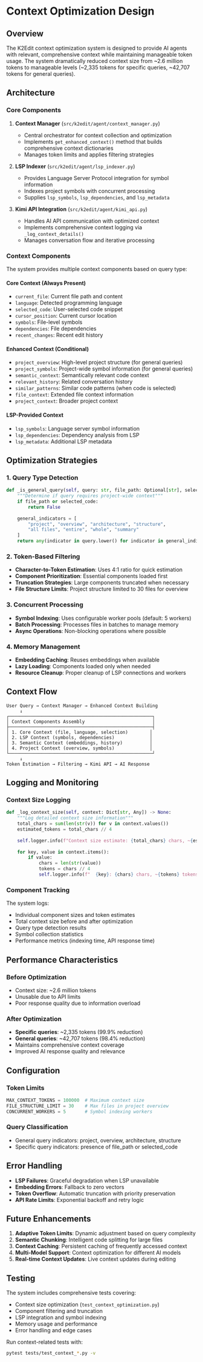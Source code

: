 # Context Optimization Design

## Overview

The K2Edit context optimization system is designed to provide AI agents with relevant, comprehensive context while maintaining manageable token usage. The system dramatically reduced context size from ~2.6 million tokens to manageable levels (~2,335 tokens for specific queries, ~42,707 tokens for general queries).

## Architecture

### Core Components

1. **Context Manager** (`src/k2edit/agent/context_manager.py`)
   - Central orchestrator for context collection and optimization
   - Implements `get_enhanced_context()` method that builds comprehensive context dictionaries
   - Manages token limits and applies filtering strategies

2. **LSP Indexer** (`src/k2edit/agent/lsp_indexer.py`)
   - Provides Language Server Protocol integration for symbol information
   - Indexes project symbols with concurrent processing
   - Supplies `lsp_symbols`, `lsp_dependencies`, and `lsp_metadata`

3. **Kimi API Integration** (`src/k2edit/agent/kimi_api.py`)
   - Handles AI API communication with optimized context
   - Implements comprehensive context logging via `_log_context_details()`
   - Manages conversation flow and iterative processing

### Context Components

The system provides multiple context components based on query type:

#### Core Context (Always Present)
- `current_file`: Current file path and content
- `language`: Detected programming language
- `selected_code`: User-selected code snippet
- `cursor_position`: Current cursor location
- `symbols`: File-level symbols
- `dependencies`: File dependencies
- `recent_changes`: Recent edit history

#### Enhanced Context (Conditional)
- `project_overview`: High-level project structure (for general queries)
- `project_symbols`: Project-wide symbol information (for general queries)
- `semantic_context`: Semantically relevant code context
- `relevant_history`: Related conversation history
- `similar_patterns`: Similar code patterns (when code is selected)
- `file_context`: Extended file context information
- `project_context`: Broader project context

#### LSP-Provided Context
- `lsp_symbols`: Language server symbol information
- `lsp_dependencies`: Dependency analysis from LSP
- `lsp_metadata`: Additional LSP metadata

## Optimization Strategies

### 1. Query Type Detection

```python
def _is_general_query(self, query: str, file_path: Optional[str], selected_code: Optional[str]) -> bool:
    """Determine if query requires project-wide context"""
    if file_path or selected_code:
        return False
    
    general_indicators = [
        "project", "overview", "architecture", "structure",
        "all files", "entire", "whole", "summary"
    ]
    return any(indicator in query.lower() for indicator in general_indicators)
```

### 2. Token-Based Filtering

- **Character-to-Token Estimation**: Uses 4:1 ratio for quick estimation
- **Component Prioritization**: Essential components loaded first
- **Truncation Strategies**: Large components truncated when necessary
- **File Structure Limits**: Project structure limited to 30 files for overview

### 3. Concurrent Processing

- **Symbol Indexing**: Uses configurable worker pools (default: 5 workers)
- **Batch Processing**: Processes files in batches to manage memory
- **Async Operations**: Non-blocking operations where possible

### 4. Memory Management

- **Embedding Caching**: Reuses embeddings when available
- **Lazy Loading**: Components loaded only when needed
- **Resource Cleanup**: Proper cleanup of LSP connections and workers

## Context Flow

```
User Query → Context Manager → Enhanced Context Building
     ↓
┌─────────────────────────────────────────────────────┐
│ Context Components Assembly                         │
├─────────────────────────────────────────────────────┤
│ 1. Core Context (file, language, selection)        │
│ 2. LSP Context (symbols, dependencies)             │
│ 3. Semantic Context (embeddings, history)          │
│ 4. Project Context (overview, symbols)             │
└─────────────────────────────────────────────────────┘
     ↓
Token Estimation → Filtering → Kimi API → AI Response
```

## Logging and Monitoring

### Context Size Logging

```python
def _log_context_size(self, context: Dict[str, Any]) -> None:
    """Log detailed context size information"""
    total_chars = sum(len(str(v)) for v in context.values())
    estimated_tokens = total_chars // 4
    
    self.logger.info(f"Context size estimate: {total_chars} chars, ~{estimated_tokens} tokens")
    
    for key, value in context.items():
        if value:
            chars = len(str(value))
            tokens = chars // 4
            self.logger.info(f"  {key}: {chars} chars, ~{tokens} tokens")
```

### Component Tracking

The system logs:
- Individual component sizes and token estimates
- Total context size before and after optimization
- Query type detection results
- Symbol collection statistics
- Performance metrics (indexing time, API response time)

## Performance Characteristics

### Before Optimization
- Context size: ~2.6 million tokens
- Unusable due to API limits
- Poor response quality due to information overload

### After Optimization
- **Specific queries**: ~2,335 tokens (99.9% reduction)
- **General queries**: ~42,707 tokens (98.4% reduction)
- Maintains comprehensive context coverage
- Improved AI response quality and relevance

## Configuration

### Token Limits
```python
MAX_CONTEXT_TOKENS = 100000  # Maximum context size
FILE_STRUCTURE_LIMIT = 30    # Max files in project overview
CONCURRENT_WORKERS = 5       # Symbol indexing workers
```

### Query Classification
- General query indicators: project, overview, architecture, structure
- Specific query indicators: presence of file_path or selected_code

## Error Handling

- **LSP Failures**: Graceful degradation when LSP unavailable
- **Embedding Errors**: Fallback to zero vectors
- **Token Overflow**: Automatic truncation with priority preservation
- **API Rate Limits**: Exponential backoff and retry logic

## Future Enhancements

1. **Adaptive Token Limits**: Dynamic adjustment based on query complexity
2. **Semantic Chunking**: Intelligent code splitting for large files
3. **Context Caching**: Persistent caching of frequently accessed context
4. **Multi-Model Support**: Context optimization for different AI models
5. **Real-time Context Updates**: Live context updates during editing

## Testing

The system includes comprehensive tests covering:
- Context size optimization (`test_context_optimization.py`)
- Component filtering and truncation
- LSP integration and symbol indexing
- Memory usage and performance
- Error handling and edge cases

Run context-related tests with:
```bash
pytest tests/test_context_*.py -v
```